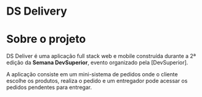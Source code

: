 # DS Delivery

# Sobre o projeto

 DS Deliver é uma aplicação full stack web e mobile construída durante a 2ª edição da **Semana DevSuperior**, evento organizado pela [DevSuperior].

 A aplicação consiste em um mini-sistema de pedidos onde o cliente escolhe os produtos, realiza o pedido e um entregador pode acessar os pedidos pendentes para entregar.
